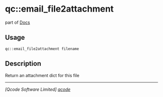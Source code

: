 qc::email_file2attachment
=========================

part of [Docs](.)

Usage
-----
`qc::email_file2attachment filename`

Description
-----------
Return an attachment dict for this file

----------------------------------
*[Qcode Software Limited] [qcode]*

[qcode]: www.qcode.co.uk "Qcode Software"